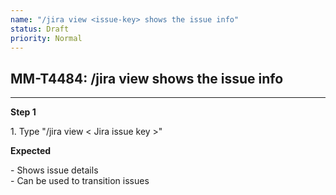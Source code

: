 ```yaml
---
name: "/jira view <issue-key> shows the issue info"
status: Draft
priority: Normal
---
```


## MM-T4484: /jira view <issue-key> shows the issue info

---

**Step 1**

1\. Type "/jira view < Jira issue key >"

**Expected**

\- Shows issue details\
\- Can be used to transition issues
